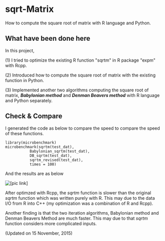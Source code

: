 # sqrt-Matrix
How to compute the square root of matrix with R language and Python.



## What have been done here
In this project, 

(1) I tried to optimize the existing R function "sqrtm" in R package "expm" with Rcpp.

(2) Introduced how to compute the square root of matrix with the existing function in Python.

(3) Implemented another two algorithms computing the square root of matrix, ***Babylonian method*** and ***Denman Beavers method*** with R language and Python separately.



## Check & Compare
I generated the code as below to compare the speed to compare the speed of these functions.

    library(microbenchmark)
    microbenchmark(sqrtm(test_dat), 
               Babylonian_sqrtm(test_dat), 
               DB_sqrtm(test_dat),
               sqrtm_revised(test_dat), 
               times = 100)


And the results are as below

![\[pic link\]](http://me.seekingqed.com/image/sqrtm_compare_results.png)

After optimzed with Rcpp, the *sqrtm* function is slower than the original *sqrtm* function which was written purely with R. This may due to the data I/O from R into C++ (my optimization was a combination of R and Rcpp).

Another finding is that the two iteration algorithms, Babylonian method and Denman Beavers Method are much faster. This may due to that *sqrtm* function considers more complicated inputs. 

(Updated on 15 November, 2015)
